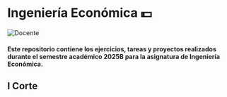 
# Ingeniería Económica 💵

![Docente](https://img.shields.io/badge/Docente-Ofelia_Palencia_Fajardo-FF5733?style=for-the-badge&logo=Docente&labelColor=FFD700) 


#### Este repositorio contiene los ejercicios, tareas y proyectos realizados durante el semestre académico 2025B para la asignatura de Ingeniería Económica.

## I Corte
